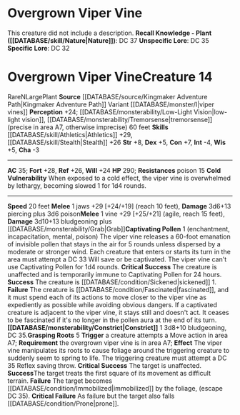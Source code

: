﻿---
ac: '35'
alignment: N
all_resistance: null
burrow_speed: null
charisma: '-3'
climb_speed: null
constitution: '+7'
creature_ability:
- Captivating Pollen
- Cold Vulnerability
- Constrict
- Grasping Roots
creature_family: null
dexterity: '+5'
element: null
fly_speed: null
fortitude: '+28'
hardness: null
hp: '290'
id: '2325'
immunity: null
intelligence: '-4'
land_speed: '20'
language: null
level: '14'
max_speed: '20'
name: Overgrown Viper Vine
perception: '+24'
rarity: Rare
reflex: '+26'
resistance:
- poison 15
rus_type_level: null
school: null
sense:
- '[[DATABASE/monsterability/Low-Light Vision|low-light vision]]'
- '[[DATABASE/monsterability/Tremorsense|tremorsense]] (precise in area A7'
- otherwiseimprecise) 60 feet
size: Large
skill:
- '[[DATABASE/skill/Athletics|Athletics]] +29'
- '[[DATABASE/skill/Stealth|Stealth]] +26'
source: '[[DATABASE/source/Kingmaker Adventure Path|Kingmaker Adventure Path]]'
speed:
- 20 feet
spell: null
strength: '+8'
strength_req: '8'
strongest_save:
- Fortitude
swim_speed: null
trait:
- '[[DATABASE/trait/Plant|Plant]]'
- '[[DATABASE/trait/Rare|Rare]]'
type: Creature
vision: Low-light vision
weakest_save:
- Will
weakness: null
will: '+24'
wisdom: '+5'

---
# Overgrown Viper Vine

This creature did not include a description.
**Recall Knowledge - Plant ([[DATABASE/skill/Nature|Nature]])**: DC 37
**Unspecific Lore**: DC 35
**Specific Lore**: DC 32

# Overgrown Viper Vine<span class="item-type">Creature 14</span>

<span class="trait-rare item-trait">Rare</span><span class="trait-alignment item-trait">N</span><span class="trait-size item-trait">Large</span><span class="item-trait">Plant</span>
**Source** [[DATABASE/source/Kingmaker Adventure Path|Kingmaker Adventure Path]]
Variant [[DATABASE/monster/I|viper vines]]
**Perception** +24; [[DATABASE/monsterability/Low-Light Vision|low-light vision]], [[DATABASE/monsterability/Tremorsense|tremorsense]] (precise in area A7, otherwise imprecise) 60 feet
**Skills** [[DATABASE/skill/Athletics|Athletics]] +29, [[DATABASE/skill/Stealth|Stealth]] +26
**Str** +8, **Dex** +5, **Con** +7, **Int** -4, **Wis** +5, **Cha** -3

---
**AC** 35; **Fort** +28, **Ref** +26, **Will** +24
**HP** 290; **Resistances** poison 15
<span class="in-box-ability">**Cold Vulnerability** When exposed to a cold effect, the viper vine is overwhelmed by lethargy, becoming slowed 1 for 1d4 rounds.</span>

---
**Speed** 20 feet
<span class="in-box-ability">**Melee** <span class="action-icon">1</span> jaws +29 [+24/+19] (reach 10 feet), **Damage** 3d6+13 piercing plus 3d6 poison</span><span class="in-box-ability">**Melee** <span class="action-icon">1</span> vine +29 [+25/+21] (agile, reach 15 feet), **Damage** 3d10+13 bludgeoning plus [[DATABASE/monsterability/Grab|Grab]]</span><span class="in-box-ability">**Captivating Pollen** <span class="action-icon">1</span> (enchantment, incapacitation, mental, poison) The viper vine releases a 60-foot emanation of invisible pollen that stays in the air for 5 rounds unless dispersed by a moderate or stronger wind. Each creature that enters or starts its turn in the area must attempt a DC 33 Will save or be captivated. The viper vine can't use Captivating Pollen for 1d4 rounds.
 **Critical Success** The creature is unaffected and is temporarily immune to Captivating Pollen for 24 hours.
 **Success** The creature is [[DATABASE/condition/Sickened|sickened]] 1.
 **Failure** The creature is [[DATABASE/condition/Fascinated|fascinated]], and it must spend each of its actions to move closer to the viper vine as expediently as possible while avoiding obvious dangers. If a captivated creature is adjacent to the viper vine, it stays still and doesn't act. It ceases to be fascinated if it's no longer in the pollen aura at the end of its turn.
</span><span class="in-box-ability">**[[DATABASE/monsterability/Constrict|Constrict]]** <span class="action-icon">1</span> 3d8+10 bludgeoning, DC 35.</span><span class="in-box-ability">**Grasping Roots** <span class="action-icon">5</span> **Trigger** a creature attempts a Move action in area A7; **Requirement** the overgrown viper vine is in area A7; **Effect** The viper vine manipulates its roots to cause foliage around the triggering creature to suddenly seem to spring to life. The triggering creature must attempt a DC 35 Reflex saving throw.
 **Critical Success** The target is unaffected. 
**Success**The target treats the first square of its movement as difficult terrain.
 **Failure** The target becomes [[DATABASE/condition/Immobilized|immobilized]] by the foliage, (escape DC 35).
 **Critical Failure** As failure but the target also falls [[DATABASE/condition/Prone|prone]].</span>